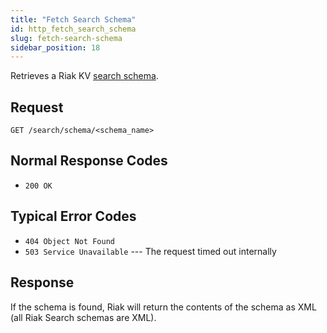 ```yaml
---
title: "Fetch Search Schema"
id: http_fetch_search_schema
slug: fetch-search-schema
sidebar_position: 18
---
```


Retrieves a Riak KV [search schema](/docs/developing/usage/search-schemas).

## Request

```
GET /search/schema/<schema_name>
```

## Normal Response Codes

* `200 OK`

## Typical Error Codes

* `404 Object Not Found`
* `503 Service Unavailable` --- The request timed out internally

## Response

If the schema is found, Riak will return the contents of the schema as
XML (all Riak Search schemas are XML).
